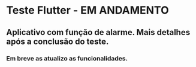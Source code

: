 # Teste Flutter - EM ANDAMENTO

## Aplicativo com função de alarme. Mais detalhes após a conclusão do teste.

### Em breve as atualizo as funcionalidades.

